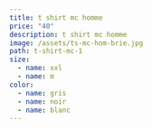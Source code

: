 ```yaml
---
title: t shirt mc homme
price: "40"
description: t shirt mc homme
image: /assets/ts-mc-hom-brie.jpg
path: t-shirt-mc-1
size:
  - name: xxl
  - name: m
color:
  - name: gris
  - name: noir
  - name: blanc
---
```


